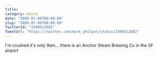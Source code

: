 ```yaml
---
title: 
category: micro
date: "2009-07-06T00:00:00"
slug: "2009-07-06T00:00:00"
TwitterId: "2498512682"
TweetUrl: "https://twitter.com/mark_philpot/status/2498512682"
---
```


I'm crushed it's only 9am... there is an Anchor Steam Brewing Co in the SF
airport

